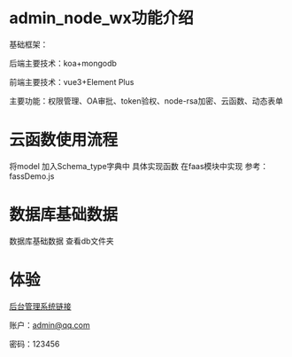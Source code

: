 # admin_node_wx功能介绍

基础框架：

后端主要技术：koa+mongodb

前端主要技术：vue3+Element Plus

主要功能：权限管理、OA审批、token验权、node-rsa加密、云函数、动态表单

# 云函数使用流程

将model 加入Schema_type字典中
具体实现函数 在faas模块中实现
参考：fassDemo.js

# 数据库基础数据
数据库基础数据 查看db文件夹

# 体验
[后台管理系统链接](https://s1.z100.vip:8555/vue/welcome)

账户：admin@qq.com

密码：123456
